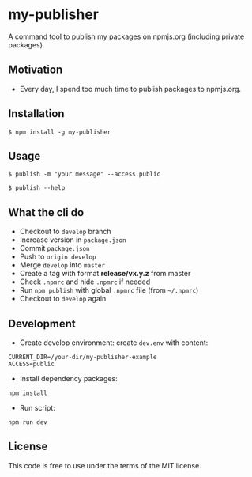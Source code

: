 # my-publisher

A command tool to publish my packages on npmjs.org (including private packages).

## Motivation

- Every day, I spend too much time to publish packages to npmjs.org.


## Installation

```
$ npm install -g my-publisher
```

## Usage

```
$ publish -m "your message" --access public

$ publish --help
```

## What the cli do

- Checkout to `develop` branch
- Increase version in `package.json`
- Commit `package.json`
- Push to `origin develop`
- Merge `develop` into `master`
- Create a tag with format **release/vx.y.z** from master
- Check `.npmrc` and hide `.npmrc` if needed
- Run `npm publish` with global `.npmrc` file (from `~/.npmrc`)
- Checkout to `develop` again


## Development

- Create develop environment: create `dev.env` with content:
```
CURRENT_DIR=/your-dir/my-publisher-example
ACCESS=public
```

- Install dependency packages:
```
npm install
```

- Run script:
```
npm run dev
```


## License

This code is free to use under the terms of the MIT license.

